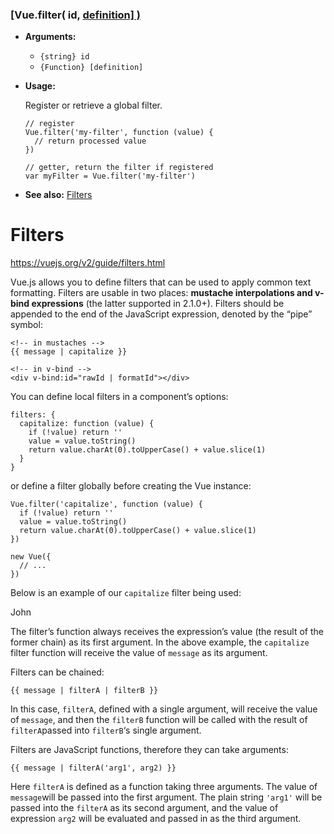 ### [Vue.filter( id, [definition\] )](https://vuejs.org/v2/api/#Vue-filter)

- **Arguments:**

  - `{string} id`
  - `{Function} [definition]`

- **Usage:**

  Register or retrieve a global filter.

  ```
  // register
  Vue.filter('my-filter', function (value) {
    // return processed value
  })
  
  // getter, return the filter if registered
  var myFilter = Vue.filter('my-filter')
  ```

- **See also:** [Filters](https://vuejs.org/v2/guide/filters.html)





# Filters  

https://vuejs.org/v2/guide/filters.html

Vue.js allows you to define filters that can be used to apply common text formatting. Filters are usable in two places: **mustache interpolations and v-bind expressions** (the latter supported in 2.1.0+). Filters should be appended to the end of the JavaScript expression, denoted by the “pipe” symbol:

```
<!-- in mustaches -->
{{ message | capitalize }}

<!-- in v-bind -->
<div v-bind:id="rawId | formatId"></div>
```

You can define local filters in a component’s options:

```
filters: {
  capitalize: function (value) {
    if (!value) return ''
    value = value.toString()
    return value.charAt(0).toUpperCase() + value.slice(1)
  }
}
```

or define a filter globally before creating the Vue instance:

```
Vue.filter('capitalize', function (value) {
  if (!value) return ''
  value = value.toString()
  return value.charAt(0).toUpperCase() + value.slice(1)
})

new Vue({
  // ...
})
```

Below is an example of our `capitalize` filter being used:

John

The filter’s function always receives the expression’s value (the result of the former chain) as its first argument. In the above example, the `capitalize` filter function will receive the value of `message` as its argument.

Filters can be chained:

```
{{ message | filterA | filterB }}
```

In this case, `filterA`, defined with a single argument, will receive the value of `message`, and then the `filterB` function will be called with the result of `filterA`passed into `filterB`‘s single argument.

Filters are JavaScript functions, therefore they can take arguments:

```
{{ message | filterA('arg1', arg2) }}
```

Here `filterA` is defined as a function taking three arguments. The value of `message`will be passed into the first argument. The plain string `'arg1'` will be passed into the `filterA` as its second argument, and the value of expression `arg2` will be evaluated and passed in as the third argument.
